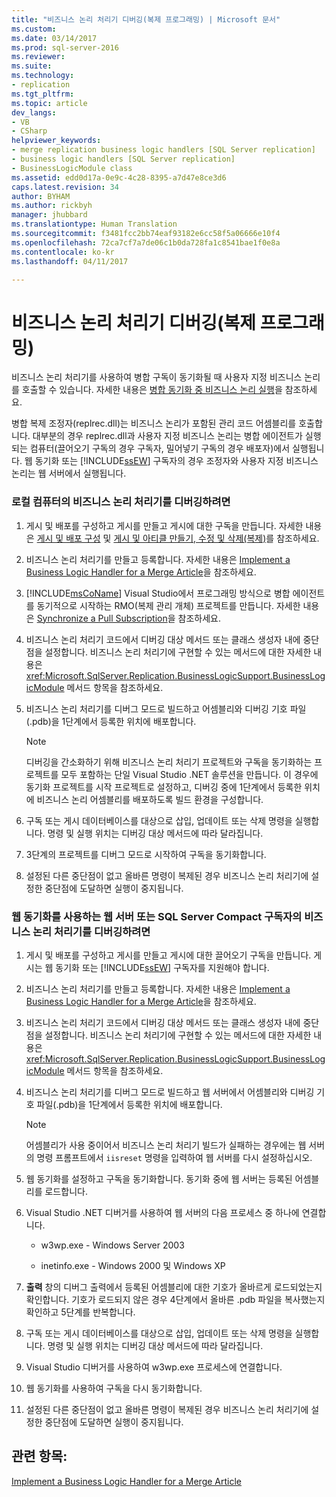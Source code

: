 ```yaml
---
title: "비즈니스 논리 처리기 디버깅(복제 프로그래밍) | Microsoft 문서"
ms.custom: 
ms.date: 03/14/2017
ms.prod: sql-server-2016
ms.reviewer: 
ms.suite: 
ms.technology:
- replication
ms.tgt_pltfrm: 
ms.topic: article
dev_langs:
- VB
- CSharp
helpviewer_keywords:
- merge replication business logic handlers [SQL Server replication]
- business logic handlers [SQL Server replication]
- BusinessLogicModule class
ms.assetid: edd0d17a-0e9c-4c28-8395-a7d47e8ce3d6
caps.latest.revision: 34
author: BYHAM
ms.author: rickbyh
manager: jhubbard
ms.translationtype: Human Translation
ms.sourcegitcommit: f3481fcc2bb74eaf93182e6cc58f5a06666e10f4
ms.openlocfilehash: 72ca7cf7a7de06c1b0da728fa1c8541bae1f0e8a
ms.contentlocale: ko-kr
ms.lasthandoff: 04/11/2017

---
```

# <a name="debug-a-business-logic-handler-replication-programming"></a>비즈니스 논리 처리기 디버깅(복제 프로그래밍)
  비즈니스 논리 처리기를 사용하여 병합 구독이 동기화될 때 사용자 지정 비즈니스 논리를 호출할 수 있습니다. 자세한 내용은 [병합 동기화 중 비즈니스 논리 실행](../../relational-databases/replication/merge/execute-business-logic-during-merge-synchronization.md)을 참조하세요.  
  
 병합 복제 조정자(replrec.dll)는 비즈니스 논리가 포함된 관리 코드 어셈블리를 호출합니다. 대부분의 경우 replrec.dll과 사용자 지정 비즈니스 논리는 병합 에이전트가 실행되는 컴퓨터(끌어오기 구독의 경우 구독자, 밀어넣기 구독의 경우 배포자)에서 실행됩니다. 웹 동기화 또는 [!INCLUDE[ssEW](../../includes/ssew-md.md)] 구독자의 경우 조정자와 사용자 지정 비즈니스 논리는 웹 서버에서 실행됩니다.  
  
### <a name="to-debug-a-business-logic-handler-on-a-local-computer"></a>로컬 컴퓨터의 비즈니스 논리 처리기를 디버깅하려면  
  
1.  게시 및 배포를 구성하고 게시를 만들고 게시에 대한 구독을 만듭니다. 자세한 내용은 [게시 및 배포 구성](../../relational-databases/replication/configure-publishing-and-distribution.md) 및 [게시 및 아티클 만들기, 수정 및 삭제&#40;복제&#41;](../../relational-databases/replication/publish/create-modify-and-delete-publications-and-articles-replication.md)를 참조하세요.  
  
2.  비즈니스 논리 처리기를 만들고 등록합니다. 자세한 내용은 [Implement a Business Logic Handler for a Merge Article](../../relational-databases/replication/implement-a-business-logic-handler-for-a-merge-article.md)을 참조하세요.  
  
3.  [!INCLUDE[msCoName](../../includes/msconame-md.md)] Visual Studio에서 프로그래밍 방식으로 병합 에이전트를 동기적으로 시작하는 RMO(복제 관리 개체) 프로젝트를 만듭니다. 자세한 내용은 [Synchronize a Pull Subscription](../../relational-databases/replication/synchronize-a-pull-subscription.md)을 참조하세요.  
  
4.  비즈니스 논리 처리기 코드에서 디버깅 대상 메서드 또는 클래스 생성자 내에 중단점을 설정합니다. 비즈니스 논리 처리기에 구현할 수 있는 메서드에 대한 자세한 내용은 <xref:Microsoft.SqlServer.Replication.BusinessLogicSupport.BusinessLogicModule> 메서드 항목을 참조하세요.  
  
5.  비즈니스 논리 처리기를 디버그 모드로 빌드하고 어셈블리와 디버깅 기호 파일(.pdb)을 1단계에서 등록한 위치에 배포합니다.  
  
    > [!NOTE]  
    >  디버깅을 간소화하기 위해 비즈니스 논리 처리기 프로젝트와 구독을 동기화하는 프로젝트를 모두 포함하는 단일 Visual Studio .NET 솔루션을 만듭니다. 이 경우에 동기화 프로젝트를 시작 프로젝트로 설정하고, 디버깅 중에 1단계에서 등록한 위치에 비즈니스 논리 어셈블리를 배포하도록 빌드 환경을 구성합니다.  
  
6.  구독 또는 게시 데이터베이스를 대상으로 삽입, 업데이트 또는 삭제 명령을 실행합니다. 명령 및 실행 위치는 디버깅 대상 메서드에 따라 달라집니다.  
  
7.  3단계의 프로젝트를 디버그 모드로 시작하여 구독을 동기화합니다.  
  
8.  설정된 다른 중단점이 없고 올바른 명령이 복제된 경우 비즈니스 논리 처리기에 설정한 중단점에 도달하면 실행이 중지됩니다.  
  
### <a name="to-debug-a-business-logic-handler-on-a-web-server-using-web-synchronization-or-for-a-sql-server-compact-subscriber"></a>웹 동기화를 사용하는 웹 서버 또는 SQL Server Compact 구독자의 비즈니스 논리 처리기를 디버깅하려면  
  
1.  게시 및 배포를 구성하고 게시를 만들고 게시에 대한 끌어오기 구독을 만듭니다. 게시는 웹 동기화 또는 [!INCLUDE[ssEW](../../includes/ssew-md.md)] 구독자를 지원해야 합니다.  
  
2.  비즈니스 논리 처리기를 만들고 등록합니다. 자세한 내용은 [Implement a Business Logic Handler for a Merge Article](../../relational-databases/replication/implement-a-business-logic-handler-for-a-merge-article.md)을 참조하세요.  
  
3.  비즈니스 논리 처리기 코드에서 디버깅 대상 메서드 또는 클래스 생성자 내에 중단점을 설정합니다. 비즈니스 논리 처리기에 구현할 수 있는 메서드에 대한 자세한 내용은 <xref:Microsoft.SqlServer.Replication.BusinessLogicSupport.BusinessLogicModule> 메서드 항목을 참조하세요.  
  
4.  비즈니스 논리 처리기를 디버그 모드로 빌드하고 웹 서버에서 어셈블리와 디버깅 기호 파일(.pdb)을 1단계에서 등록한 위치에 배포합니다.  
  
    > [!NOTE]  
    >  어셈블리가 사용 중이어서 비즈니스 논리 처리기 빌드가 실패하는 경우에는 웹 서버의 명령 프롬프트에서 `iisreset` 명령을 입력하여 웹 서버를 다시 설정하십시오.  
  
5.  웹 동기화를 설정하고 구독을 동기화합니다. 동기화 중에 웹 서버는 등록된 어셈블리를 로드합니다.  
  
6.  Visual Studio .NET 디버거를 사용하여 웹 서버의 다음 프로세스 중 하나에 연결합니다.  
  
    -   w3wp.exe - Windows Server 2003  
  
    -   inetinfo.exe - Windows 2000 및 Windows XP  
  
7.  **출력** 창의 디버그 출력에서 등록된 어셈블리에 대한 기호가 올바르게 로드되었는지 확인합니다. 기호가 로드되지 않은 경우 4단계에서 올바른 .pdb 파일을 복사했는지 확인하고 5단계를 반복합니다.  
  
8.  구독 또는 게시 데이터베이스를 대상으로 삽입, 업데이트 또는 삭제 명령을 실행합니다. 명령 및 실행 위치는 디버깅 대상 메서드에 따라 달라집니다.  
  
9. Visual Studio 디버거를 사용하여 w3wp.exe 프로세스에 연결합니다.  
  
10. 웹 동기화를 사용하여 구독을 다시 동기화합니다.  
  
11. 설정된 다른 중단점이 없고 올바른 명령이 복제된 경우 비즈니스 논리 처리기에 설정한 중단점에 도달하면 실행이 중지됩니다.  
  
## <a name="see-also"></a>관련 항목:  
 [Implement a Business Logic Handler for a Merge Article](../../relational-databases/replication/implement-a-business-logic-handler-for-a-merge-article.md)  
  
  
